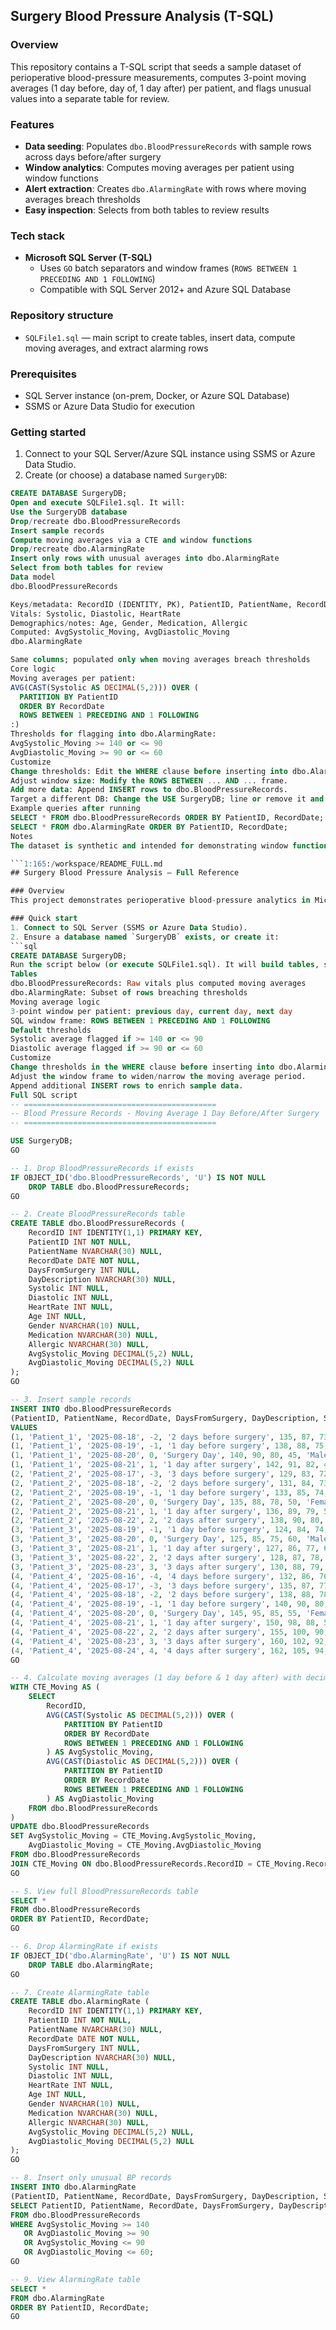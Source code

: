 ## Surgery Blood Pressure Analysis (T-SQL)

### Overview
This repository contains a T-SQL script that seeds a sample dataset of perioperative blood-pressure measurements, computes 3-point moving averages (1 day before, day of, 1 day after) per patient, and flags unusual values into a separate table for review.

### Features
- **Data seeding**: Populates `dbo.BloodPressureRecords` with sample rows across days before/after surgery
- **Window analytics**: Computes moving averages per patient using window functions
- **Alert extraction**: Creates `dbo.AlarmingRate` with rows where moving averages breach thresholds
- **Easy inspection**: Selects from both tables to review results

### Tech stack
- **Microsoft SQL Server (T-SQL)**
  - Uses `GO` batch separators and window frames (`ROWS BETWEEN 1 PRECEDING AND 1 FOLLOWING`)
  - Compatible with SQL Server 2012+ and Azure SQL Database

### Repository structure
- `SQLFile1.sql` — main script to create tables, insert data, compute moving averages, and extract alarming rows

### Prerequisites
- SQL Server instance (on-prem, Docker, or Azure SQL Database)
- SSMS or Azure Data Studio for execution

### Getting started
1. Connect to your SQL Server/Azure SQL instance using SSMS or Azure Data Studio.
2. Create (or choose) a database named `SurgeryDB`:
```sql
CREATE DATABASE SurgeryDB;
Open and execute SQLFile1.sql. It will:
Use the SurgeryDB database
Drop/recreate dbo.BloodPressureRecords
Insert sample records
Compute moving averages via a CTE and window functions
Drop/recreate dbo.AlarmingRate
Insert only rows with unusual averages into dbo.AlarmingRate
Select from both tables for review
Data model
dbo.BloodPressureRecords

Keys/metadata: RecordID (IDENTITY, PK), PatientID, PatientName, RecordDate, DaysFromSurgery, DayDescription
Vitals: Systolic, Diastolic, HeartRate
Demographics/notes: Age, Gender, Medication, Allergic
Computed: AvgSystolic_Moving, AvgDiastolic_Moving
dbo.AlarmingRate

Same columns; populated only when moving averages breach thresholds
Core logic
Moving averages per patient:
AVG(CAST(Systolic AS DECIMAL(5,2))) OVER (
  PARTITION BY PatientID
  ORDER BY RecordDate
  ROWS BETWEEN 1 PRECEDING AND 1 FOLLOWING
:)
Thresholds for flagging into dbo.AlarmingRate:
AvgSystolic_Moving >= 140 or <= 90
AvgDiastolic_Moving >= 90 or <= 60
Customize
Change thresholds: Edit the WHERE clause before inserting into dbo.AlarmingRate.
Adjust window size: Modify the ROWS BETWEEN ... AND ... frame.
Add more data: Append INSERT rows to dbo.BloodPressureRecords.
Target a different DB: Change the USE SurgeryDB; line or remove it and run in your desired context.
Example queries after running
SELECT * FROM dbo.BloodPressureRecords ORDER BY PatientID, RecordDate;
SELECT * FROM dbo.AlarmingRate ORDER BY PatientID, RecordDate;
Notes
The dataset is synthetic and intended for demonstrating window functions and simple thresholds.

```1:165:/workspace/README_FULL.md
## Surgery Blood Pressure Analysis — Full Reference

### Overview
This project demonstrates perioperative blood-pressure analytics in Microsoft SQL Server. The script creates a dataset of measurements around surgery dates, computes 3-point moving averages per patient using window functions, and extracts rows with unusual average values into a dedicated review table.

### Quick start
1. Connect to SQL Server (SSMS or Azure Data Studio).
2. Ensure a database named `SurgeryDB` exists, or create it:
```sql
CREATE DATABASE SurgeryDB;
Run the script below (or execute SQLFile1.sql). It will build tables, seed sample data, compute moving averages, and surface outliers.
Tables
dbo.BloodPressureRecords: Raw vitals plus computed moving averages
dbo.AlarmingRate: Subset of rows breaching thresholds
Moving average logic
3-point window per patient: previous day, current day, next day
SQL window frame: ROWS BETWEEN 1 PRECEDING AND 1 FOLLOWING
Default thresholds
Systolic average flagged if >= 140 or <= 90
Diastolic average flagged if >= 90 or <= 60
Customize
Change thresholds in the WHERE clause before inserting into dbo.AlarmingRate.
Adjust the window frame to widen/narrow the moving average period.
Append additional INSERT rows to enrich sample data.
Full SQL script
-- ===========================================
-- Blood Pressure Records - Moving Average 1 Day Before/After Surgery
-- ===========================================

USE SurgeryDB;
GO

-- 1. Drop BloodPressureRecords if exists
IF OBJECT_ID('dbo.BloodPressureRecords', 'U') IS NOT NULL
    DROP TABLE dbo.BloodPressureRecords;
GO

-- 2. Create BloodPressureRecords table
CREATE TABLE dbo.BloodPressureRecords (
    RecordID INT IDENTITY(1,1) PRIMARY KEY,
    PatientID INT NOT NULL,
    PatientName NVARCHAR(30) NULL,
    RecordDate DATE NOT NULL,
    DaysFromSurgery INT NULL,
    DayDescription NVARCHAR(30) NULL,
    Systolic INT NULL,
    Diastolic INT NULL,
    HeartRate INT NULL,
    Age INT NULL,
    Gender NVARCHAR(10) NULL,
    Medication NVARCHAR(30) NULL,
    Allergic NVARCHAR(30) NULL,
    AvgSystolic_Moving DECIMAL(5,2) NULL,
    AvgDiastolic_Moving DECIMAL(5,2) NULL
);
GO

-- 3. Insert sample records
INSERT INTO dbo.BloodPressureRecords
(PatientID, PatientName, RecordDate, DaysFromSurgery, DayDescription, Systolic, Diastolic, HeartRate, Age, Gender, Medication, Allergic)
VALUES
(1, 'Patient_1', '2025-08-18', -2, '2 days before surgery', 135, 87, 73, 45, 'Male', NULL, NULL),
(1, 'Patient_1', '2025-08-19', -1, '1 day before surgery', 138, 88, 75, 45, 'Male', NULL, NULL),
(1, 'Patient_1', '2025-08-20', 0, 'Surgery Day', 140, 90, 80, 45, 'Male', NULL, NULL),
(1, 'Patient_1', '2025-08-21', 1, '1 day after surgery', 142, 91, 82, 45, 'Male', NULL, NULL),
(2, 'Patient_2', '2025-08-17', -3, '3 days before surgery', 129, 83, 72, 50, 'Female', 'Aspirin', 'Peanuts'),
(2, 'Patient_2', '2025-08-18', -2, '2 days before surgery', 131, 84, 73, 50, 'Female', 'Aspirin', 'Peanuts'),
(2, 'Patient_2', '2025-08-19', -1, '1 day before surgery', 133, 85, 74, 50, 'Female', 'Aspirin', 'Peanuts'),
(2, 'Patient_2', '2025-08-20', 0, 'Surgery Day', 135, 88, 78, 50, 'Female', 'Aspirin', 'Peanuts'),
(2, 'Patient_2', '2025-08-21', 1, '1 day after surgery', 136, 89, 79, 50, 'Female', 'Aspirin', 'Peanuts'),
(2, 'Patient_2', '2025-08-22', 2, '2 days after surgery', 138, 90, 80, 50, 'Female', 'Aspirin', 'Peanuts'),
(3, 'Patient_3', '2025-08-19', -1, '1 day before surgery', 124, 84, 74, 60, 'Male', NULL, NULL),
(3, 'Patient_3', '2025-08-20', 0, 'Surgery Day', 125, 85, 75, 60, 'Male', NULL, NULL),
(3, 'Patient_3', '2025-08-21', 1, '1 day after surgery', 127, 86, 77, 60, 'Male', NULL, NULL),
(3, 'Patient_3', '2025-08-22', 2, '2 days after surgery', 128, 87, 78, 60, 'Male', NULL, NULL),
(3, 'Patient_3', '2025-08-23', 3, '3 days after surgery', 130, 88, 79, 60, 'Male', NULL, NULL),
(4, 'Patient_4', '2025-08-16', -4, '4 days before surgery', 132, 86, 76, 55, 'Female', NULL, NULL),
(4, 'Patient_4', '2025-08-17', -3, '3 days before surgery', 135, 87, 77, 55, 'Female', NULL, NULL),
(4, 'Patient_4', '2025-08-18', -2, '2 days before surgery', 138, 88, 78, 55, 'Female', NULL, NULL),
(4, 'Patient_4', '2025-08-19', -1, '1 day before surgery', 140, 90, 80, 55, 'Female', NULL, NULL),
(4, 'Patient_4', '2025-08-20', 0, 'Surgery Day', 145, 95, 85, 55, 'Female', NULL, NULL),
(4, 'Patient_4', '2025-08-21', 1, '1 day after surgery', 150, 98, 88, 55, 'Female', NULL, NULL),
(4, 'Patient_4', '2025-08-22', 2, '2 days after surgery', 155, 100, 90, 55, 'Female', NULL, NULL),
(4, 'Patient_4', '2025-08-23', 3, '3 days after surgery', 160, 102, 92, 55, 'Female', NULL, NULL),
(4, 'Patient_4', '2025-08-24', 4, '4 days after surgery', 162, 105, 94, 55, 'Female', NULL, NULL);
GO

-- 4. Calculate moving averages (1 day before & 1 day after) with decimals
WITH CTE_Moving AS (
    SELECT 
        RecordID,
        AVG(CAST(Systolic AS DECIMAL(5,2))) OVER (
            PARTITION BY PatientID 
            ORDER BY RecordDate
            ROWS BETWEEN 1 PRECEDING AND 1 FOLLOWING
        ) AS AvgSystolic_Moving,
        AVG(CAST(Diastolic AS DECIMAL(5,2))) OVER (
            PARTITION BY PatientID 
            ORDER BY RecordDate
            ROWS BETWEEN 1 PRECEDING AND 1 FOLLOWING
        ) AS AvgDiastolic_Moving
    FROM dbo.BloodPressureRecords
)
UPDATE dbo.BloodPressureRecords
SET AvgSystolic_Moving = CTE_Moving.AvgSystolic_Moving,
    AvgDiastolic_Moving = CTE_Moving.AvgDiastolic_Moving
FROM dbo.BloodPressureRecords
JOIN CTE_Moving ON dbo.BloodPressureRecords.RecordID = CTE_Moving.RecordID;
GO

-- 5. View full BloodPressureRecords table
SELECT *
FROM dbo.BloodPressureRecords
ORDER BY PatientID, RecordDate;
GO

-- 6. Drop AlarmingRate if exists
IF OBJECT_ID('dbo.AlarmingRate', 'U') IS NOT NULL
    DROP TABLE dbo.AlarmingRate;
GO

-- 7. Create AlarmingRate table
CREATE TABLE dbo.AlarmingRate (
    RecordID INT IDENTITY(1,1) PRIMARY KEY,
    PatientID INT NOT NULL,
    PatientName NVARCHAR(30) NULL,
    RecordDate DATE NOT NULL,
    DaysFromSurgery INT NULL,
    DayDescription NVARCHAR(30) NULL,
    Systolic INT NULL,
    Diastolic INT NULL,
    HeartRate INT NULL,
    Age INT NULL,
    Gender NVARCHAR(10) NULL,
    Medication NVARCHAR(30) NULL,
    Allergic NVARCHAR(30) NULL,
    AvgSystolic_Moving DECIMAL(5,2) NULL,
    AvgDiastolic_Moving DECIMAL(5,2) NULL
);
GO

-- 8. Insert only unusual BP records
INSERT INTO dbo.AlarmingRate
(PatientID, PatientName, RecordDate, DaysFromSurgery, DayDescription, Systolic, Diastolic, HeartRate, Age, Gender, Medication, Allergic, AvgSystolic_Moving, AvgDiastolic_Moving)
SELECT PatientID, PatientName, RecordDate, DaysFromSurgery, DayDescription, Systolic, Diastolic, HeartRate, Age, Gender, Medication, Allergic, AvgSystolic_Moving, AvgDiastolic_Moving
FROM dbo.BloodPressureRecords
WHERE AvgSystolic_Moving >= 140
   OR AvgDiastolic_Moving >= 90
   OR AvgSystolic_Moving <= 90
   OR AvgDiastolic_Moving <= 60;
GO

-- 9. View AlarmingRate table
SELECT *
FROM dbo.AlarmingRate
ORDER BY PatientID, RecordDate;
GO
